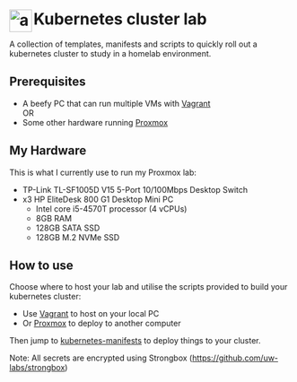 # <img align="left" width="40px" src="https://upload.wikimedia.org/wikipedia/commons/thumb/3/39/Kubernetes_logo_without_workmark.svg/1200px-Kubernetes_logo_without_workmark.svg.png" alt="awesome-ebitengine" title="kubernetes" /> Kubernetes cluster lab

A collection of templates, manifests and scripts to quickly roll out a kubernetes cluster to study in a homelab environment.

## Prerequisites
- A beefy PC that can run multiple VMs with [Vagrant](https://github.com/DTLP/homelab/tree/main/vagrant)  
OR
- Some other hardware running [Proxmox](https://github.com/DTLP/homelab/tree/main/proxmox)

## My Hardware
This is what I currently use to run my Proxmox lab:
- TP-Link TL-SF1005D V15 5-Port 10/100Mbps Desktop Switch
- x3 HP EliteDesk 800 G1 Desktop Mini PC
  - Intel core i5-4570T processor (4 vCPUs)
  - 8GB RAM
  - 128GB SATA SSD
  - 128GB M.2 NVMe SSD

## How to use
Choose where to host your lab and utilise the scripts provided to build your kubernetes cluster:
  - Use [Vagrant](https://github.com/DTLP/homelab/tree/main/vagrant) to host on your local PC
  - Or [Proxmox](https://github.com/DTLP/homelab/tree/main/proxmox) to deploy to another computer

Then jump to [kubernetes-manifests](https://github.com/DTLP/homelab/tree/main/kubernetes-manifests) to deploy things to your cluster.

Note: All secrets are encrypted using Strongbox (https://github.com/uw-labs/strongbox)
